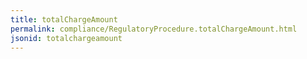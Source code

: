 ```yaml
---
title: totalChargeAmount
permalink: compliance/RegulatoryProcedure.totalChargeAmount.html
jsonid: totalchargeamount
---
```

